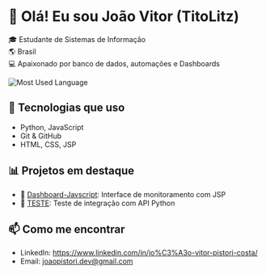 # 👋 Olá! Eu sou João Vitor (TitoLitz)

🎓 Estudante de Sistemas de Informação  
🌎 Brasil  
💻 Apaixonado por banco de dados, automações e Dashboards

![Most Used Language](https://github-readme-stats.vercel.app/api/top-langs/?username=TitoLitz&theme=dark&show_icons=true) 

## 🚀 Tecnologias que uso
- Python, JavaScript
- Git & GitHub
- HTML, CSS, JSP

## 📊 Projetos em destaque
- 🔧 [Dashboard-Javscript](https://github.com/TitoLitz/Dashboard-Javscript): Interface de monitoramento com JSP
- 🧪 [TESTE](https://github.com/TitoLitz/TESTE): Teste de integração com API Python

## 📫 Como me encontrar
- LinkedIn: https://www.linkedin.com/in/jo%C3%A3o-vitor-pistori-costa/
- Email: joaopistori.dev@gmail.com
